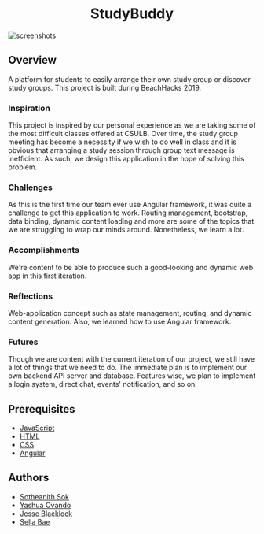 <h1 align="center" style="border: none">StudyBuddy</h1>

![screenshots](StudyBuddy_screenshot.png)

## Overview
A platform for students to easily arrange their own study group or discover study groups. This project is built during BeachHacks 2019. 

### Inspiration
This project is inspired by our personal experience as we are taking some of the most difficult classes offered at CSULB. Over time, the study group meeting has become a necessity if we wish to do well in class and it is obvious that arranging a study session through group text message is inefficient. As such, we design this application in the hope of solving this problem.

### Challenges
As this is the first time our team ever use Angular framework, it was quite a challenge to get this application to work. Routing management, bootstrap, data binding, dynamic content loading and more are some of the topics that we are struggling to wrap our minds around. Nonetheless, we learn a lot.

### Accomplishments 
We're content to be able to produce such a good-looking and dynamic web app in this first iteration.

### Reflections
Web-application concept such as state management, routing, and dynamic content generation. Also, we learned how to use Angular framework.

### Futures
Though we are content with the current iteration of our project, we still have a lot of things that we need to do. The immediate plan is to implement our own backend API server and database. Features wise, we plan to implement a login system, direct chat, events' notification, and so on.

## Prerequisites
 - [JavaScript](https://www.javascript.com/)
 - [HTML](https://www.w3schools.com/html/)
 - [CSS](https://www.w3schools.com/css/)
 - [Angular](https://angular.io/)
 
## Authors
 - [Sotheanith Sok](https://github.com/sotheanith-sok)
 - [Yashua Ovando](https://github.com/ydovando)
 - [Jesse Blacklock](https://github.com/jblacklock)
 - [Sella Bae](https://github.com/sellabae)
